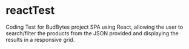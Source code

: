 # reactTest
Coding Test for BudBytes project
SPA using React, allowing the user to search/filter the products from the JSON provided and displaying the results in a responsive grid.